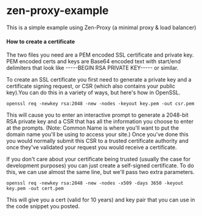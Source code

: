 zen-proxy-example
=================

This is a simple example using Zen-Proxy (a minimal proxy &amp; load balancer)



#### How to create a certificate

The two files you need are a PEM encoded SSL certificate and private key. PEM encoded certs and keys are Base64 encoded text with start/end delimiters that look like -----BEGIN RSA PRIVATE KEY----- or similar.

To create an SSL certificate you first need to generate a private key and a certificate signing request, or CSR (which also contains your public key).You can do this in a variety of ways, but here's how in OpenSSL.

`openssl req -newkey rsa:2048 -new -nodes -keyout key.pem -out csr.pem`

This will cause you to enter an interactive prompt to generate a 2048-bit RSA private key and a CSR that has all the information you choose to enter at the prompts. (Note: Common Name is where you'll want to put the domain name you'll be using to access your site.) Once you've done this you would normally submit this CSR to a trusted certificate authority and once they've validated your request you would receive a certificate.

If you don't care about your certificate being trusted (usually the case for development purposes) you can just create a self-signed certificate. To do this, we can use almost the same line, but we'll pass two extra parameters.

`openssl req -newkey rsa:2048 -new -nodes -x509 -days 3650 -keyout key.pem -out cert.pem`

This will give you a cert (valid for 10 years) and key pair that you can use in the code snippet you posted.
